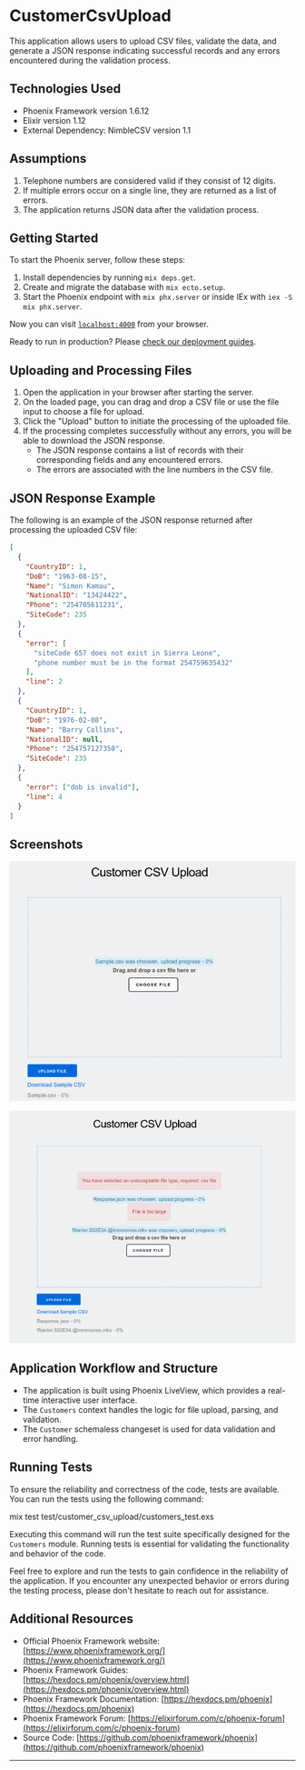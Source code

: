 # CustomerCsvUpload

This application allows users to upload CSV files, validate the data, and generate a JSON response indicating successful records and any errors encountered during the validation process.

## Technologies Used

- Phoenix Framework version 1.6.12
- Elixir version 1.12
- External Dependency: NimbleCSV version 1.1

## Assumptions

1. Telephone numbers are considered valid if they consist of 12 digits.
2. If multiple errors occur on a single line, they are returned as a list of errors.
3. The application returns JSON data after the validation process.

## Getting Started

To start the Phoenix server, follow these steps:

1. Install dependencies by running `mix deps.get`.
2. Create and migrate the database with `mix ecto.setup`.
3. Start the Phoenix endpoint with `mix phx.server` or inside IEx with `iex -S mix phx.server`.

Now you can visit [`localhost:4000`](http://localhost:4000) from your browser.

Ready to run in production? Please [check our deployment guides](https://hexdocs.pm/phoenix/deployment.html).

## Uploading and Processing Files

1. Open the application in your browser after starting the server.
2. On the loaded page, you can drag and drop a CSV file or use the file input to choose a file for upload.
3. Click the "Upload" button to initiate the processing of the uploaded file.
4. If the processing completes successfully without any errors, you will be able to download the JSON response.
   - The JSON response contains a list of records with their corresponding fields and any encountered errors.
   - The errors are associated with the line numbers in the CSV file.
  
## JSON Response Example

The following is an example of the JSON response returned after processing the uploaded CSV file:

```json
[
  {
    "CountryID": 1,
    "DoB": "1963-08-15",
    "Name": "Simon Kamau",
    "NationalID": "13424422",
    "Phone": "254705611231",
    "SiteCode": 235
  },
  {
    "error": [
      "siteCode 657 does not exist in Sierra Leone",
      "phone number must be in the format 254759635432"
    ],
    "line": 2
  },
  {
    "CountryID": 1,
    "DoB": "1976-02-08",
    "Name": "Barry Collins",
    "NationalID": null,
    "Phone": "254757127350",
    "SiteCode": 235
  },
  {
    "error": ["dob is invalid"],
    "line": 4
  }
]
```
## Screenshots
![right file format](/priv/static/correct.png)

![right file format](/priv/static/wrong.png)

## Application Workflow and Structure

- The application is built using Phoenix LiveView, which provides a real-time interactive user interface.
- The `Customers` context handles the logic for file upload, parsing, and validation.
- The `Customer` schemaless changeset is used for data validation and error handling.

## Running Tests

To ensure the reliability and correctness of the code, tests are available. You can run the tests using the following command:

mix test test/customer_csv_upload/customers_test.exs


Executing this command will run the test suite specifically designed for the `Customers` module. Running tests is essential for validating the functionality and behavior of the code.

Feel free to explore and run the tests to gain confidence in the reliability of the application. If you encounter any unexpected behavior or errors during the testing process, please don't hesitate to reach out for assistance.

## Additional Resources

- Official Phoenix Framework website: [https://www.phoenixframework.org/](https://www.phoenixframework.org/)
- Phoenix Framework Guides: [https://hexdocs.pm/phoenix/overview.html](https://hexdocs.pm/phoenix/overview.html)
- Phoenix Framework Documentation: [https://hexdocs.pm/phoenix](https://hexdocs.pm/phoenix)
- Phoenix Framework Forum: [https://elixirforum.com/c/phoenix-forum](https://elixirforum.com/c/phoenix-forum)
- Source Code: [https://github.com/phoenixframework/phoenix](https://github.com/phoenixframework/phoenix)

---



